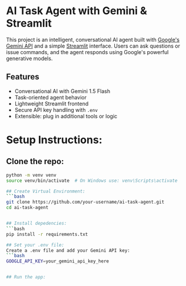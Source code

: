 # AI Task Agent with Gemini & Streamlit

This project is an intelligent, conversational AI agent built with [Google's Gemini API](https://ai.google.dev/) and a simple [Streamlit](https://streamlit.io/) interface. Users can ask questions or issue commands, and the agent responds using Google's powerful generative models.

## Features

- Conversational AI with Gemini 1.5 Flash
- Task-oriented agent behavior
- Lightweight Streamlit frontend
- Secure API key handling with `.env`
- Extensible: plug in additional tools or logic


# Setup Instructions:
## Clone the repo:
```bash
python -m venv venv
source venv/bin/activate  # On Windows use: venv\Scripts\activate

## Create Virtual Environment:
```bash
git clone https://github.com/your-username/ai-task-agent.git
cd ai-task-agent


## Install depedencies:
```bash
pip install -r requirements.txt

## Set your .env file:
Create a .env file and add your Gemini API key:
```bash
GOOGLE_API_KEY=your_gemini_api_key_here


## Run the app:

